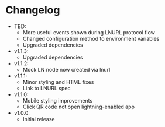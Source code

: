 # Changelog

* TBD:
  * More useful events shown during LNURL protocol flow
  * Changed configuration method to environment variables
  * Upgraded dependencies
* v1.1.3:
  * Upgraded dependencies
* v1.1.2:
  * Mock LN node now created via lnurl
* v1.1.1:
  * Minor styling and HTML fixes
  * Link to LNURL spec
* v1.1.0:
  * Mobile styling improvements
  * Click QR code not open lightning-enabled app
* v1.0.0:
  * Initial release

